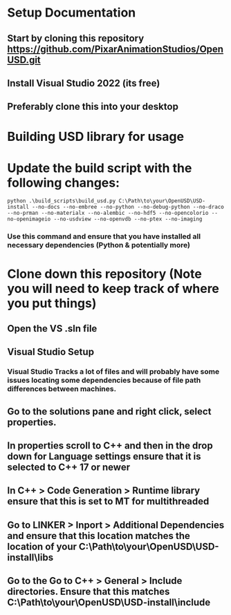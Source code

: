 # Setup Documentation

## Start by cloning this repository https://github.com/PixarAnimationStudios/OpenUSD.git
## Install Visual Studio 2022 (its free)
## Preferably clone this into your desktop
# Building USD library for usage
# Update the build script with the following changes:

```python .\build_scripts\build_usd.py C:\Path\to\your\OpenUSD\USD-install --no-docs --no-embree --no-python --no-debug-python --no-draco --no-prman --no-materialx --no-alembic --no-hdf5 --no-opencolorio --no-openimageio --no-usdview --no-openvdb --no-ptex --no-imaging```
### Use this command and ensure that you have installed all necessary dependencies (Python & potentially more)


# Clone down this repository (Note you will need to keep track of where you put things)
## Open the VS .sln file
## Visual Studio Setup
### Visual Studio Tracks a lot of files and will probably have some issues locating some dependencies because of file path differences between machines.
## Go to the solutions pane and right click, select properties.
## In properties scroll to C++ and then in the drop down for Language settings ensure that it is selected to C++ 17 or newer
## In **C++ > Code Generation > Runtime library** ensure that this is set to MT for multithreaded
## Go to **LINKER > Inport > Additional Dependencies** and ensure that this location matches the location of your C:\Path\to\your\OpenUSD\USD-install\libs
## Go to the Go to **C++ > General > Include directories**. Ensure that this matches C:\Path\to\your\OpenUSD\USD-install\include
